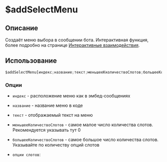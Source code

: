 # $addSelectMenu

## Описание
Создаёт меню выбора в сообщении бота. Интерактивная функция, более подробно на странице [Интерактивные взаимодействия](introduction/interaction-commands).

## Использование
```js
$addSelectMenu[индекс;название;текст;меньшееКколичествоСлотов;большееКоличествоСлотов;отключено?;опции...]
```

### Опции
- `индекс` - расположение меню как в эмбед-сообщениях

- `название` -  название меню в коде

- `текст` - отображаемый текст на меню

- `меньшееКоличествоСлотов` - самое малое число количества слотов. Рекомендуется указывать тут 0

- `большееКоличествоСлотов` - самое большое число количества слотов. Указывайте по количеству опций слотов 


- `опции слотов`: 
